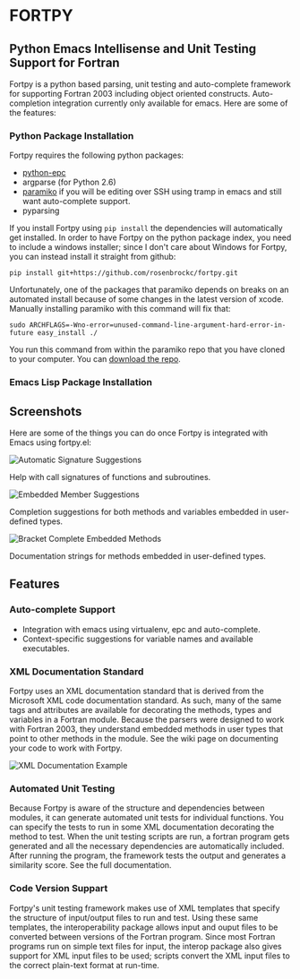 FORTPY
======

Python Emacs Intellisense and Unit Testing Support for Fortran
------

Fortpy is a python based parsing, unit testing and auto-complete framework for supporting Fortran 2003 including object oriented constructs. Auto-completion integration currently only available for emacs. Here are some of the features:

### Python Package Installation

Fortpy requires the following python packages:
- [python-epc](https://github.com/tkf/python-epc)
- argparse (for Python 2.6)
- [paramiko](https://github.com/paramiko/paramiko) if you will be editing over SSH using tramp in emacs and still want auto-complete support.
- pyparsing

If you install Fortpy using `pip install` the dependencies will automatically get installed. In order to have Fortpy on the python package index, you need to include a windows installer; since I don't care about Windows for Fortpy, you can instead install it straight from github:

    pip install git+https://github.com/rosenbrockc/fortpy.git

Unfortunately, one of the packages that paramiko depends on breaks on an automated install because of some changes in the latest version of xcode. Manually installing paramiko with this command will fix that:

    sudo ARCHFLAGS=-Wno-error=unused-command-line-argument-hard-error-in-future easy_install ./

You run this command from within the paramiko repo that you have cloned to your computer. You can [download the repo](https://github.com/paramiko/paramiko).

### Emacs Lisp Package Installation



Screenshots
------

Here are some of the things you can do once Fortpy is integrated with Emacs using fortpy.el:

![Automatic Signature Suggestions](../docs/screeshots/signature.png "Help with call signatures of functions and subroutines.")

Help with call signatures of functions and subroutines.

![Embedded Member Suggestions](../docs/screenshots/completion.png "Completion suggestions for both methods and variables embedded in user-defined types.")

Completion suggestions for both methods and variables embedded in user-defined types.

![Bracket Complete Embedded Methods](../docs/screenshots/bracket_complete.png "Documentation strings for methods embedded in user-defined types")

Documentation strings for methods embedded in user-defined types.

Features
------

### Auto-complete Support
- Integration with emacs using virtualenv, epc and auto-complete.
- Context-specific suggestions for variable names and available executables.

### XML Documentation Standard

Fortpy uses an XML documentation standard that is derived from the Microsoft XML code documentation standard. As such, many of the same tags and attributes are available for decorating the methods, types and variables in a Fortran module. Because the parsers were designed to work with Fortran 2003, they understand embedded methods in user types that point to other methods in the module. See the wiki page on documenting your code to work with Fortpy.

![XML Documentation Example](../docs/screenshots/xml_docs.png "XML documentation standard allows for complex documentation strings and structures.")

### Automated Unit Testing

Because Fortpy is aware of the structure and dependencies between modules, it can generate automated unit tests for individual functions. You can specify the tests to run in some XML documentation decorating the method to test. When the unit testing scripts are run, a fortran program gets generated and all the necessary dependencies are automatically included. After running the program, the framework tests the output and generates a similarity score. See the full documentation.

### Code Version Suppart

Fortpy's unit testing framework makes use of XML templates that specify the structure of input/output files to run and test. Using these same templates, the interoperability package allows input and ouput files to be converted between versions of the Fortran program. Since most Fortran programs run on simple text files for input, the interop package also gives support for XML input files to be used; scripts convert the XML input files to the correct plain-text format at run-time.